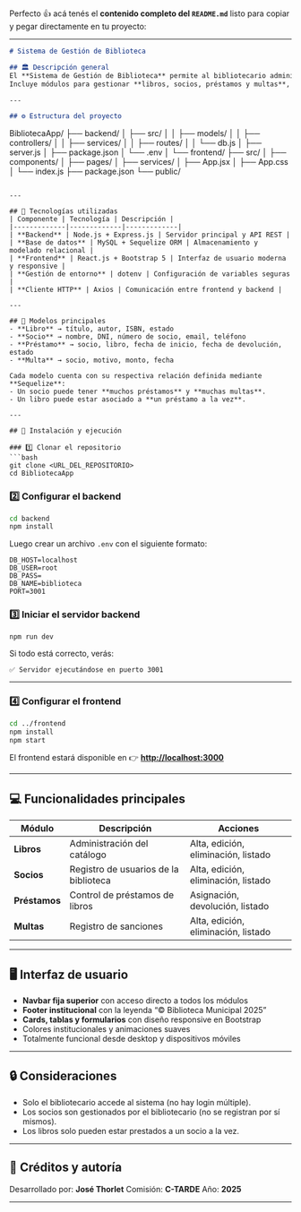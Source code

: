 Perfecto 👍 acá tenés el **contenido completo del `README.md`** listo para copiar y pegar directamente en tu proyecto:

---

```markdown
# Sistema de Gestión de Biblioteca

## 🏛️ Descripción general
El **Sistema de Gestión de Biblioteca** permite al bibliotecario administrar todos los procesos de la biblioteca municipal de forma digital.  
Incluye módulos para gestionar **libros, socios, préstamos y multas**, todo con una interfaz moderna, responsive y conectada a una base de datos MySQL mediante un backend en Node.js.

---

## ⚙️ Estructura del proyecto
```

BibliotecaApp/
├── backend/
│   ├── src/
│   │   ├── models/
│   │   ├── controllers/
│   │   ├── services/
│   │   ├── routes/
│   │   └── db.js
│   ├── server.js
│   ├── package.json
│   └── .env
│
└── frontend/
├── src/
│   ├── components/
│   ├── pages/
│   ├── services/
│   ├── App.jsx
│   ├── App.css
│   └── index.js
├── package.json
└── public/

````

---

## 🧩 Tecnologías utilizadas
| Componente | Tecnología | Descripción |
|-------------|-------------|-------------|
| **Backend** | Node.js + Express.js | Servidor principal y API REST |
| **Base de datos** | MySQL + Sequelize ORM | Almacenamiento y modelado relacional |
| **Frontend** | React.js + Bootstrap 5 | Interfaz de usuario moderna y responsive |
| **Gestión de entorno** | dotenv | Configuración de variables seguras |
| **Cliente HTTP** | Axios | Comunicación entre frontend y backend |

---

## 📂 Modelos principales
- **Libro** → título, autor, ISBN, estado  
- **Socio** → nombre, DNI, número de socio, email, teléfono  
- **Préstamo** → socio, libro, fecha de inicio, fecha de devolución, estado  
- **Multa** → socio, motivo, monto, fecha

Cada modelo cuenta con su respectiva relación definida mediante **Sequelize**:
- Un socio puede tener **muchos préstamos** y **muchas multas**.  
- Un libro puede estar asociado a **un préstamo a la vez**.  

---

## 🚀 Instalación y ejecución

### 1️⃣ Clonar el repositorio
```bash
git clone <URL_DEL_REPOSITORIO>
cd BibliotecaApp
````

### 2️⃣ Configurar el backend

```bash
cd backend
npm install
```

Luego crear un archivo `.env` con el siguiente formato:

```env
DB_HOST=localhost
DB_USER=root
DB_PASS=
DB_NAME=biblioteca
PORT=3001
```

### 3️⃣ Iniciar el servidor backend

```bash
npm run dev
```

Si todo está correcto, verás:

```
✅ Servidor ejecutándose en puerto 3001
```

---

### 4️⃣ Configurar el frontend

```bash
cd ../frontend
npm install
npm start
```

El frontend estará disponible en 👉 **[http://localhost:3000](http://localhost:3000)**

---

## 💻 Funcionalidades principales

| Módulo        | Descripción                           | Acciones                            |
| ------------- | ------------------------------------- | ----------------------------------- |
| **Libros**    | Administración del catálogo           | Alta, edición, eliminación, listado |
| **Socios**    | Registro de usuarios de la biblioteca | Alta, edición, eliminación, listado |
| **Préstamos** | Control de préstamos de libros        | Asignación, devolución, listado     |
| **Multas**    | Registro de sanciones                 | Alta, edición, eliminación, listado |

---

## 🖥️ Interfaz de usuario

* **Navbar fija superior** con acceso directo a todos los módulos
* **Footer institucional** con la leyenda “© Biblioteca Municipal 2025”
* **Cards, tablas y formularios** con diseño responsive en Bootstrap
* Colores institucionales y animaciones suaves
* Totalmente funcional desde desktop y dispositivos móviles

---

## 🔒 Consideraciones

* Solo el bibliotecario accede al sistema (no hay login múltiple).
* Los socios son gestionados por el bibliotecario (no se registran por sí mismos).
* Los libros solo pueden estar prestados a un socio a la vez.

---

## 🧠 Créditos y autoría

Desarrollado por: **José Thorlet**
Comisión: **C-TARDE**
Año: **2025**

---